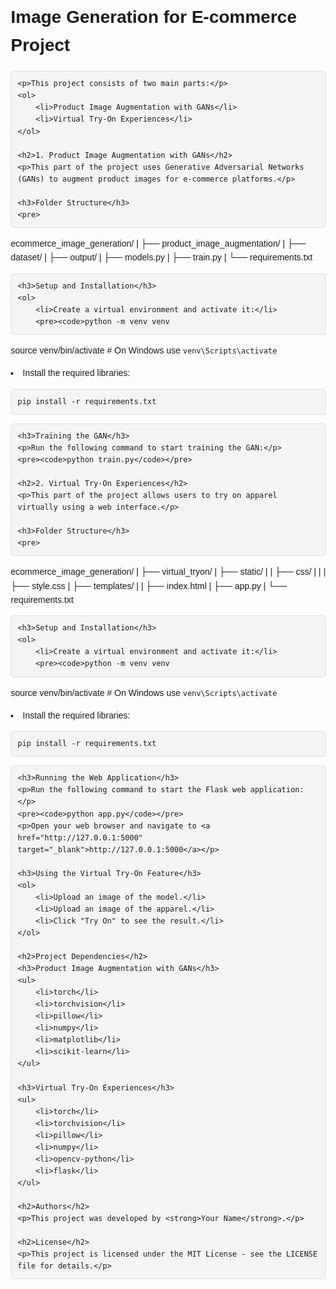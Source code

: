 <!DOCTYPE html>
<html lang="en">
<head>
    <meta charset="UTF-8">
    <meta name="viewport" content="width=device-width, initial-scale=1.0">
    <title>README</title>
    <style>
        body {
            font-family: Arial, sans-serif;
            line-height: 1.6;
            margin: 20px;
        }
        h1, h2, h3 {
            margin-top: 30px;
        }
        a {
            color: blue;
            text-decoration: underline;
        }
        pre {
            background-color: #f4f4f4;
            padding: 10px;
            border: 1px solid #ddd;
            border-radius: 5px;
            white-space: pre-wrap;
        }
    </style>
</head>
<body>
    <h1>Image Generation for E-commerce Project</h1>

    <p>This project consists of two main parts:</p>
    <ol>
        <li>Product Image Augmentation with GANs</li>
        <li>Virtual Try-On Experiences</li>
    </ol>

    <h2>1. Product Image Augmentation with GANs</h2>
    <p>This part of the project uses Generative Adversarial Networks (GANs) to augment product images for e-commerce platforms.</p>
    
    <h3>Folder Structure</h3>
    <pre>
ecommerce_image_generation/
|
├── product_image_augmentation/
|   ├── dataset/
|   ├── output/
|   ├── models.py
|   ├── train.py
|   └── requirements.txt
    </pre>

    <h3>Setup and Installation</h3>
    <ol>
        <li>Create a virtual environment and activate it:</li>
        <pre><code>python -m venv venv
source venv/bin/activate  # On Windows use `venv\Scripts\activate`</code></pre>
        <li>Install the required libraries:</li>
        <pre><code>pip install -r requirements.txt</code></pre>
    </ol>

    <h3>Training the GAN</h3>
    <p>Run the following command to start training the GAN:</p>
    <pre><code>python train.py</code></pre>

    <h2>2. Virtual Try-On Experiences</h2>
    <p>This part of the project allows users to try on apparel virtually using a web interface.</p>
    
    <h3>Folder Structure</h3>
    <pre>
ecommerce_image_generation/
|
├── virtual_tryon/
|   ├── static/
|   |   ├── css/
|   |   |   ├── style.css
|   ├── templates/
|   |   ├── index.html
|   ├── app.py
|   └── requirements.txt
    </pre>

    <h3>Setup and Installation</h3>
    <ol>
        <li>Create a virtual environment and activate it:</li>
        <pre><code>python -m venv venv
source venv/bin/activate  # On Windows use `venv\Scripts\activate`</code></pre>
        <li>Install the required libraries:</li>
        <pre><code>pip install -r requirements.txt</code></pre>
    </ol>

    <h3>Running the Web Application</h3>
    <p>Run the following command to start the Flask web application:</p>
    <pre><code>python app.py</code></pre>
    <p>Open your web browser and navigate to <a href="http://127.0.0.1:5000" target="_blank">http://127.0.0.1:5000</a></p>

    <h3>Using the Virtual Try-On Feature</h3>
    <ol>
        <li>Upload an image of the model.</li>
        <li>Upload an image of the apparel.</li>
        <li>Click "Try On" to see the result.</li>
    </ol>

    <h2>Project Dependencies</h2>
    <h3>Product Image Augmentation with GANs</h3>
    <ul>
        <li>torch</li>
        <li>torchvision</li>
        <li>pillow</li>
        <li>numpy</li>
        <li>matplotlib</li>
        <li>scikit-learn</li>
    </ul>

    <h3>Virtual Try-On Experiences</h3>
    <ul>
        <li>torch</li>
        <li>torchvision</li>
        <li>pillow</li>
        <li>numpy</li>
        <li>opencv-python</li>
        <li>flask</li>
    </ul>

    <h2>Authors</h2>
    <p>This project was developed by <strong>Your Name</strong>.</p>

    <h2>License</h2>
    <p>This project is licensed under the MIT License - see the LICENSE file for details.</p>
</body>
</html>
